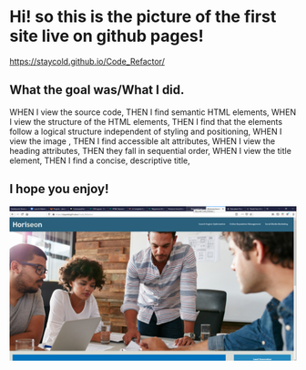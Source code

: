 # Hi! so this is the picture of the first site live on github pages!

https://staycold.github.io/Code_Refactor/

## What the goal was/What I did.
WHEN I view the source code,
THEN I find semantic HTML elements,
WHEN I view the structure of the HTML elements,
THEN I find that the elements follow a logical structure independent of styling and positioning,
WHEN I view the image ,
THEN I find accessible alt attributes,
WHEN I view the heading attributes,
THEN they fall in sequential order,
WHEN I view the title element,
THEN I find a concise, descriptive title,

## I hope you enjoy!

<img src="img/screen.png" >
